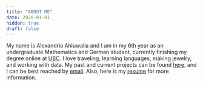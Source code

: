 ```yaml
---
title: "ABOUT ME"
date: 2020-01-01
hidden: true
draft: false
---
```


My name is Alexandria Ahluwalia and I am in my 6th year as an undergraduate Mathematics and German student, currently finishing my degree online at [UBC](https://www.ubc.ca/). I love traveling, learning languages, making jewelry, and working with data. My past and current projects can be found [here](/projects), and I can be best reached by [email](mailto:lexi.ahluwalia@gmail.com). Also, here is my [resume](/resume.pdf) for more information.
 




